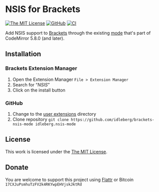 # NSIS for Brackets

[![The MIT License](https://img.shields.io/badge/license-MIT-orange.svg?style=flat-square)](http://opensource.org/licenses/MIT)
[![GitHub](https://img.shields.io/github/release/idleberg/brackets-nsis-mode.svg?style=flat-square)](https://github.com/idleberg/brackets-nsis-mode/releases)
[![CI](https://img.shields.io/github/workflow/status/idleberg/brackets-nsis-mode/CI?style=flat-square)](https://github.com/idleberg/brackets-nsis-mode/actions)

Add NSIS support to [Brackets](http://brackets.io) through the existing [mode](https://github.com/idleberg/codemirror-nsis) that's part of CodeMirror 5.8.0 (and later).

## Installation

### Brackets Extension Manager

1. Open the Extension Manager `File > Extension Manager`
2. Search for “*NSIS*”
3. Click on the install button

### GitHub

1. Change to the [user extensions](https://github.com/adobe/brackets/wiki/Extension-Locations) directory
2. Clone repository `git clone https://github.com/idleberg/brackets-nsis-mode idleberg.nsis-mode`

## License

This work is licensed under the [The MIT License](LICENSE).

## Donate

You are welcome to support this project using [Flattr](https://flattr.com/submit/auto?user_id=idleberg&url=https://github.com/idleberg/brackets-nsis-mode) or Bitcoin `17CXJuPsmhuTzFV2k4RKYwpEHVjskJktRd`
